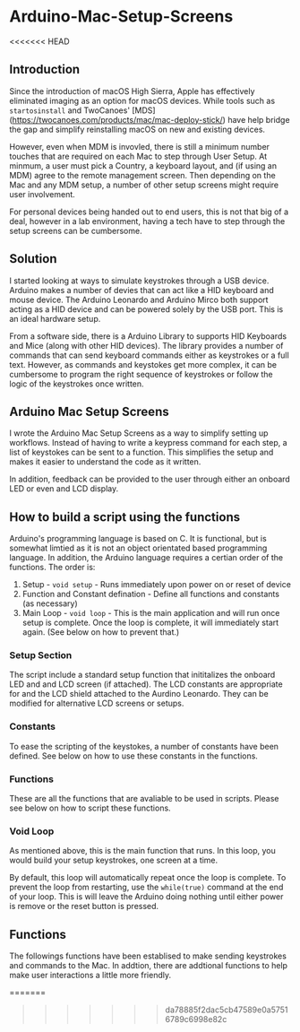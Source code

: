 # Arduino-Mac-Setup-Screens

<<<<<<< HEAD
## Introduction

Since the introduction of macOS High Sierra, Apple has effectively eliminated imaging as an option for macOS devices. While tools such as `startosinstall` and TwoCanoes' [MDS] (https://twocanoes.com/products/mac/mac-deploy-stick/) have help bridge the gap and simplify reinstalling macOS on new and existing devices. 

However, even when MDM is invovled, there is still a minimum number touches that are required on each Mac to step through User Setup. At minmum, a user must pick a Country, a keyboard layout, and (if using an MDM) agree to the remote management screen. Then depending on the Mac and any MDM setup, a number of other setup screens might require user involvement. 

For personal devices being handed out to end users, this is not that big of a deal, however in a lab environment, having a tech have to step through the setup screens can be cumbersome.

## Solution 
I started looking at ways to simulate keystrokes through a USB device. Arduino makes a number of devies that can act like a HID keyboard and mouse device. The Arduino Leonardo and Arduino Mirco both support acting as a HID device and can be powered solely by the USB port. This is an ideal hardware setup. 

From a software side, there is a Arduino Library to supports HID Keyboards and Mice (along with other HID devices). The library provides a number of commands that can send keyboard commands either as keystrokes or a full text. However, as commands and keystokes get more complex, it can be cumbersome to program the right sequence of keystrokes or follow the logic of the keystrokes once written. 

## Arduino Mac Setup Screens

I wrote the Arduino Mac Setup Screens as a way to simplify setting up workflows. Instead of having to write a keypress command for each step, a list of keystokes can be sent to a function. This simplifies the setup and makes it easier to understand the code as it written. 

In addition, feedback can be provided to the user through either an onboard LED or even and LCD display. 

## How to build a script using the functions

Arduino's programming language is based on C. It is functional, but is somewhat limtied as it is not an object orientated based programming language. In addition, the Arduino language requires a certian order of the functions. The order is:

1. Setup - `void setup` - Runs immediately upon power on or reset of device
2. Function and Constant defination - Define all functions and constants (as necessary) 
3. Main Loop - `void loop` - This is the main application and will run once setup is complete. Once the loop is complete, it will immediately start again. (See below on how to prevent that.) 

### Setup Section
The script include a standard setup function that inititalizes the onboard LED and and LCD screen (if attached). The LCD constants are appropriate for and the LCD shield attached to the Aurdino Leonardo. They can be modified for alternative LCD screens or setups. 

### Constants 
To ease the scripting of the keystokes, a number of constants have been defined. See below on how to use these constants in the functions. 

### Functions 
These are all the functions that are avaliable to be used in scripts. Please see below on how to script these functions. 

### Void Loop
As mentioned above, this is the main function that runs. In this loop, you would build your setup keystrokes, one screen at a time. 

By default, this loop will automatically repeat once the loop is complete. To prevent the loop from restarting, use the `while(true)` command at the end of your loop. This is will leave the Arduino doing nothing until either power is remove or the reset button is pressed. 

## Functions 

The followings functions have been establised to make sending keystrokes and commands to the Mac. In addtion, there are addtional functions to help make user interactions a little more friendly. 


=======
>>>>>>> da78885f2dac5cb47589e0a57516789c6998e82c



